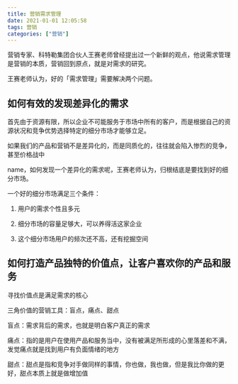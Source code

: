 ```yaml
---
title: 营销需求管理
date: 2021-01-01 12:05:58
tags: 营销
categories: ["营销"]
---
```


营销专家、科特勒集团合伙人王赛老师曾经提出过一个新鲜的观点，他说需求管理是营销的本质，营销回到原点，就是对需求的研究。

王赛老师认为，好的「需求管理」需要解决两个问题。

## 如何有效的发现差异化的需求

首先由于资源有限，所以企业不可能服务于市场中所有的客户，而是根据自己的资源状况和竞争优势选择特定的细分市场才能够立足。

如果我们的产品和营销不是差异化的，而是同质化的，往往就会陷入惨烈的竞争，甚至价格战中

name，如何发现一个差异化的需求呢，王赛老师认为，归根结底是要找到好的细分市场。

一个好的细分市场满足三个条件：

1. 用户的需求个性且多元

2. 细分市场的容量足够大，可以养得活这家企业

3. 这个细分市场用户的频次还不高，还有挖掘空间

## 如何打造产品独特的价值点，让客户喜欢你的产品和服务

寻找价值点是满足需求的核心

三角价值的营销工具：盲点，痛点、甜点

盲点：需求背后的需求，也就是明白客户真正的需求

痛点：指的是用户在使用产品和服务当中，没有被满足所形成的心里落差和不满，发觉痛点就是找到用户有负面情绪的地方

甜点：甜点是指和竞争对手做同样的事情，你也做，我也做，但是我比你做的更好，甜点本质上就是做增加值